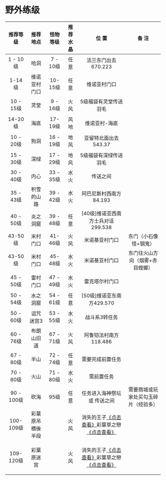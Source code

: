 # 野外练级

|  **推荐等级** | **推荐地点** |   **怪物等级**  | **推荐水晶** |                                                            **位             置**                                                            |   **备         注**  |
| :-------: | :------: | :---------: | :------: | :---------------------------------------------------------------------------------------------------------------------------------------: | :----------------: |
|  1 - 10级  |    哈洞    |   7  - 10级  |    任意    |                                                               法兰东门出去670.223                                                               |     <p><br></p>    |
|   1-14级   |  维诺亚村门口  |    10-15级   |    任意    |                                                                   维诺亚村门口                                                                  |     <p><br></p>    |
|  10 - 15级 |    灵堂    |   9  - 16级  |    火风    |                                                                5级福袋有灵堂传送羽毛                                                                |     <p><br></p>    |
|   14-20级  |    海底    |    17-19级   |    风地    |                                                                  维诺亚村-海底                                                                  |     <p><br></p>    |
|  10 - 20级 |    狗洞    |  16  - 19级  |    地风    |                                                               亚留特北面出去543.37                                                               |     <p><br></p>    |
|  15 - 30级 |    深绿    |  17  - 29级  |    地风    |                                                                5级福袋有深绿传送羽毛                                                                |     <p><br></p>    |
|  30 - 40级 |    内心    |  33  - 35级  |    水火    |                                                                    传送之间                                                                   |                    |
|  35 - 43级 |   积雪的山路  |  39  - 42级  |    水火    |                                                               阿巴尼斯村西南方84.193                                                              |     <p><br></p>    |
|  40 - 50级 |   炎之洞窟   |  39  - 48级  |    任意    |                                                          \[40级]维诺亚西南方士兵对话299.538                                                          |     <p><br></p>    |
|   43-50级  |   米村门口   |    41-46级   |    火风    |                                                                  米诺基亚村门口                                                                  |     东门（小石像怪+钢鬼）    |
|   43-50级  |   米村门口   |    45-48级   |    水火    |                                                                  米诺基亚村门口                                                                  |  东门往火山方向（烟雾+赤目螳螂）  |
|  45 - 50级 |   雷村门口   |  47  - 49级  |    水火    |                                                                  雷克塔尔村门口                                                                  |     <p><br></p>    |
|  50 - 54级 |   水之洞窟   |  54  - 61级  |    任意    |                                                            \[50级]维诺亚东南方429.570                                                            |     <p><br></p>    |
|  50 - 60级 |   诅咒迷宫3  |  53  - 55级  |    水火    |                                                                  战斗系3转任务                                                                  |     <p><br></p>    |
|  60 - 76级 |   布朗山旧道  |  67  - 71级  |    火风    |                                                               阿鲁铠法村南方118.486                                                              |     <p><br></p>    |
|  67 - 80级 |    半山    |  72  - 74级  |    任意    |                                                                  需要完成前置任务                                                                 |     <p><br></p>    |
|  70 - 80级 |    火山    |  71  - 80级  |    水火    |                                                                   需前置任务                                                                   |                    |
| 90 - 100级 |    砍海    |     95级     |    任意    |                                                               任务进入海神祭坛或 传送之间                                                              | 需要商城或玩家处买勾玉碎片（经验多） |
|  100-109级 | 彩葉原吊橋後半段 | <p><br></p> |    火风    |                  消失的王子[《点击查看》](https://cg.skyey.tw/errand/mbaa12.htm)彩葉草之戀[《点击查看》](https://cg.skyey.tw/errand/mbca01.htm)                 |     <p><br></p>    |
|  109-120级 |   彩葉原迷宫  | <p><br></p> |    火风    | <p>消失的王子<a href="https://cg.skyey.tw/errand/mbaa12.htm">《点击查看》</a>彩葉草之戀<a href="https://cg.skyey.tw/errand/mbca01.htm">《点击查看》</a><br></p> |                    |
